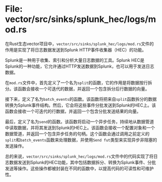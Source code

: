 # File: vector/src/sinks/splunk_hec/logs/mod.rs

在Rust生态vector项目中，`vector/src/sinks/splunk_hec/logs/mod.rs`文件的作用是实现了将日志数据发送到Splunk HTTP事件收集器（HEC）的功能。

Splunk是一种用于收集、索引和分析大量日志数据的工具。Splunk HEC是Splunk的一种功能，它允许通过HTTP发送数据到Splunk，也可以用于发送日志数据。

在`mod.rs`文件中，首先定义了一个名为`split`的函数，它的作用是将数据按行拆分。该函数会接收一个可迭代的数据，并返回一个包含拆分后行数据的向量。

接下来，定义了名为`batch_events`的函数。该函数将把来自`split`函数拆分的数据转换为Splunk事件结构。然后，它会将这些事件分批发送到Splunk的HEC上。该函数会接收一个可迭代的行数据，并返回一个包含分批发送结果的向量。

最后，定义了名为`send`的函数。该函数将启动一个异步任务，持续地从数据管道中读取数据，并将其发送到Splunk的HEC上。该函数会接收一个配置对象和一个数据管道，并返回一个包含异步任务的句柄。这个函数会通过调用之前定义的`split`和`batch_events`函数来处理数据，并使用`Send fut`类型来实现异步非阻塞的发送操作。

总的来说，`vector/src/sinks/splunk_hec/logs/mod.rs`文件中的代码实现了将日志数据发送到Splunk的HEC功能，其中包括数据拆分、转换为Splunk事件、分批发送等操作。这些操作都被封装在不同的函数中，以提高代码的可读性和可维护性。

